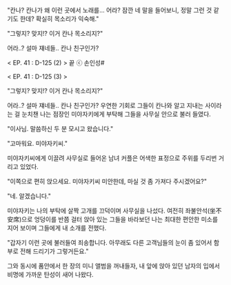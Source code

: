 "칸나? 칸나가 왜 이런 곳에서 노래를... 어라? 잠깐 네 말을 들어보니, 정말 그런 것 같기도 한데? 확실히 목소리가 익숙해." 

"그렇지? 맞지!? 이거 칸나 목소리지?" 

어라..? 설마 쟤네들.. 칸나 친구인가?

< EP. 41 : D-125 (2) > 끝
ⓒ 손인성#

< EP. 41 : D-125 (3) >

"그렇지? 맞지!? 이거 칸나 목소리지?" 

어라..? 설마 쟤네들.. 칸나 친구인가? 
우연한 기회로 그들이 칸나와 알고 지내는 사이라는 걸 눈치챈 나는 점장인 미야자키에게 부탁해 그들을 사무실 안으로 불러 들였다. 

"이사님. 말씀하신 두 분 모시고 왔습니다." 

"고마워요. 미야자키씨." 

미야자키씨에게 이끌려 사무실로 들어온 남녀 커플은 어색한 표정으로 주위를 두리번 거리고 있었다. 

"이쪽으로 편히 앉으세요. 미야자키씨 미안한데, 마실 것 좀 가져다 주시겠어요?" 

"네. 알겠습니다." 

미야자키는 나의 부탁에 살짝 고개를 끄덕이며 사무실을 나섰다. 
여전히 좌불안석(坐不安席)으로 엉덩이를 반쯤 걸터 앉아 있는 그들을 바라보던 나는 최대한 편안한 미소를 지어 보이며 그들에게 내 소개를 전했다. 

"갑자기 이런 곳에 불러들여 죄송합니다. 아무래도 다른 고객님들의 눈이 좀 있어서 함부로 전해 드리기가 그렇거든요." 

그와 동시에 품안에서 한 장의 미니 앨범을 꺼내들자, 내 앞에 앉아 있던 남자의 입에서 비명에 가까운 탄성이 새어 나왔다. 